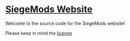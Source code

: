 # [SiegeMods Website](https://siegemods.github.io)

Welcome to the source code for the SiegeMods website!

Please keep in mind the [license](https://github.com/SiegeMods/SiegeMods.github.io/blob/main/LICENSE)